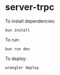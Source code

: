 # server-trpc

To install dependencies:

```bash
bun install
```

To run:

```bash
bun run dev
```

To deploy:

```bash
wrangler deploy
```
